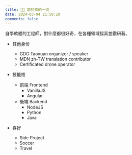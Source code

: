 ```yaml
---
title: 👨‍💻 關於我的一切
date: 2024-03-04 21:50:28
comments: false
---
```


自學軟體的工程師，對什麼都很好奇，在各種領域探索並鑽研著。

* 其他身份
  * GDG Taoyuan organizer / speaker
  * MDN zh-TW translation contributor
  * Certificated drone operator

* 技能樹
  * 前端 Frontend
    * VanillaJS
    * Angular
  * 後端 Backend
    * NodeJS
    * Python
    * Java

* 喜好
  * Side Project
  * Soccer
  * Travel

